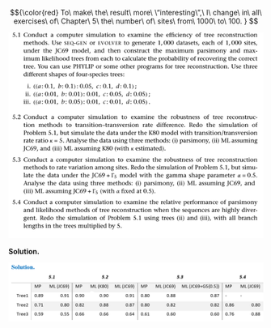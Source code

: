 $${\color{red}
To\ make\ the\ result\ more\ \“interesting\”,\ I\ change\ in\ all\ exercises\ of\ Chapter\ 5\ the\ number\ of\ sites\ from\ 1000\ to\ 100.
}
$$

<p>
  <img src=img/5.1-5.4-P.png>
</p>

**Solution.**
<p>
  <img src=img/5.1-5.4-1.png>
</p>
